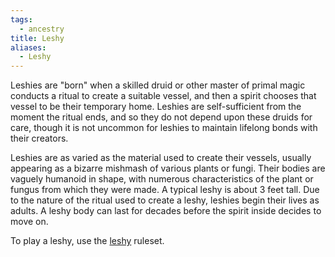 ```yaml
---
tags:
  - ancestry
title: Leshy
aliases:
  - Leshy
---
```


Leshies are "born" when a skilled druid or other master of primal magic conducts a ritual to create a suitable vessel, and then a spirit chooses that vessel to be their temporary home. Leshies are self-sufficient from the moment the ritual ends, and so they do not depend upon these druids for care, though it is not uncommon for leshies to maintain lifelong bonds with their creators.

Leshies are as varied as the material used to create their vessels, usually appearing as a bizarre mishmash of various plants or fungi. Their bodies are vaguely humanoid in shape, with numerous characteristics of the plant or fungus from which they were made. A typical leshy is about 3 feet tall. Due to the nature of the ritual used to create a leshy, leshies begin their lives as adults. A leshy body can last for decades before the spirit inside decides to move on.

To play a leshy, use the [leshy](https://2e.aonprd.com/Ancestries.aspx?ID=14) ruleset.